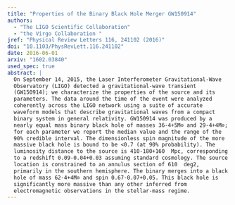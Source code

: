 ```yaml
---
title: "Properties of the Binary Black Hole Merger GW150914"
authors:
  - "The LIGO Scientific Collaboration"
  - "the Virgo Collaboration "
jref: "Physical Review Letters 116, 241102 (2016)"
doi: "10.1103/PhysRevLett.116.241102"
date: 2016-06-01
arxiv: "1602.03840"
used_spec: true
abstract: |
  On September 14, 2015, the Laser Interferometer Gravitational-Wave
  Observatory (LIGO) detected a gravitational-wave transient
  (GW150914); we characterize the properties of the source and its
  parameters. The data around the time of the event were analyzed
  coherently across the LIGO network using a suite of accurate
  waveform models that describe gravitational waves from a compact
  binary system in general relativity. GW150914 was produced by a
  nearly equal mass binary black hole of masses 36-4+5M⊙ and 29-4+4M⊙;
  for each parameter we report the median value and the range of the
  90% credible interval. The dimensionless spin magnitude of the more
  massive black hole is bound to be <0.7 (at 90% probability). The
  luminosity distance to the source is 410-180+160  Mpc, corresponding
  to a redshift 0.09-0.04+0.03 assuming standard cosmology. The source
  location is constrained to an annulus section of 610  deg2,
  primarily in the southern hemisphere. The binary merges into a black
  hole of mass 62-4+4M⊙ and spin 0.67-0.07+0.05. This black hole is
  significantly more massive than any other inferred from
  electromagnetic observations in the stellar-mass regime.
---
```


